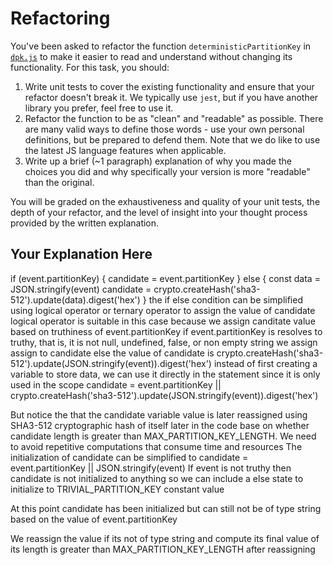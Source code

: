# Refactoring

You've been asked to refactor the function `deterministicPartitionKey` in [`dpk.js`](dpk.js) to make it easier to read and understand without changing its functionality. For this task, you should:

1. Write unit tests to cover the existing functionality and ensure that your refactor doesn't break it. We typically use `jest`, but if you have another library you prefer, feel free to use it.
2. Refactor the function to be as "clean" and "readable" as possible. There are many valid ways to define those words - use your own personal definitions, but be prepared to defend them. Note that we do like to use the latest JS language features when applicable.
3. Write up a brief (~1 paragraph) explanation of why you made the choices you did and why specifically your version is more "readable" than the original.

You will be graded on the exhaustiveness and quality of your unit tests, the depth of your refactor, and the level of insight into your thought process provided by the written explanation.

## Your Explanation Here

if (event.partitionKey) {
candidate = event.partitionKey
} else {
const data = JSON.stringify(event)
candidate = crypto.createHash('sha3-512').update(data).digest('hex')
}
the if else condition can be simplified using logical operator or ternary operator to assign the value of candidate
logical operator is suitable in this case because we assign canditate value based on truthiness of event.partitionKey
if event.partitionKey is resolves to truthy, that is, it is not null, undefined, false, or non empty string we assign assign to candidate else the value of candidate is crypto.createHash('sha3-512').update(JSON.stringify(event)).digest('hex')
instead of first creating a variable to store data, we can use it directly in the statement since it is only used in the scope
candidate = event.partitionKey || crypto.createHash('sha3-512').update(JSON.stringify(event)).digest('hex')

But notice the that the candidate variable value is later reassigned using SHA3-512 cryptographic hash of itself later in the code base on whether candidate length is greater than MAX_PARTITION_KEY_LENGTH. We need to avoid repetitive computations that consume time and resources
The initialization of candidate can be simplified to candidate = event.partitionKey || JSON.stringify(event)
If event is not truthy then candidate is not initialized to anything so we can include a else state to initialize to TRIVIAL_PARTITION_KEY constant value

At this point candidate has been initialized but can still not be of type string based on the value of event.partitionKey

We reassign the value if its not of type string and compute its final value of its length is greater than MAX_PARTITION_KEY_LENGTH after reassigning

